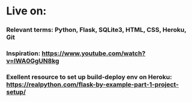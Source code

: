 # Live on: 

### Relevant terms: Python, Flask, SQLite3, HTML, CSS, Heroku, Git

### Inspiration: https://www.youtube.com/watch?v=lWA0GgUN8kg
### Exellent resource to set up build-deploy env on Heroku: https://realpython.com/flask-by-example-part-1-project-setup/